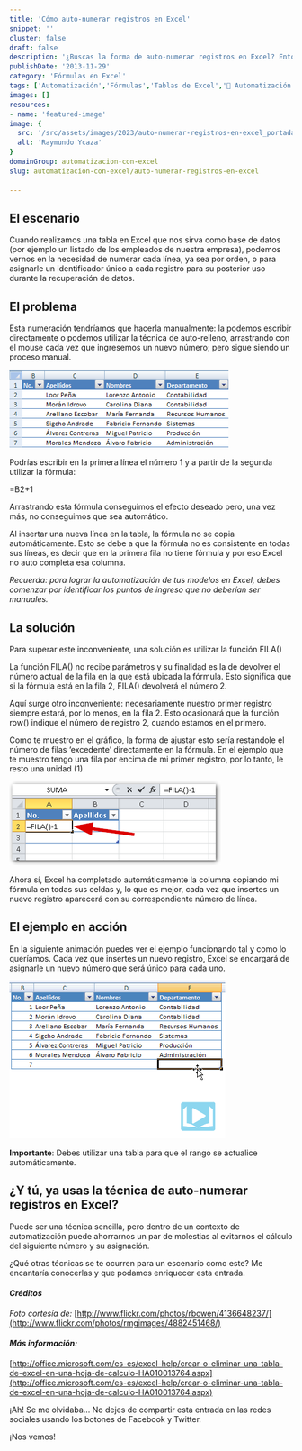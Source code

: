 ```yaml
---
title: 'Cómo auto-numerar registros en Excel'
snippet: ''
cluster: false
draft: false 
description: '¿Buscas la forma de auto-numerar registros en Excel? Entonces ésto no te lo puedes perder.'
publishDate: '2013-11-29'
category: 'Fórmulas en Excel'
tags: ['Automatización','Fórmulas','Tablas de Excel','🤖 Automatización con Excel']
images: []
resources: 
- name: 'featured-image'
image: {
  src: '/src/assets/images/2023/auto-numerar-registros-en-excel_portada.png',
  alt: 'Raymundo Ycaza'
}
domainGroup: automatizacion-con-excel
slug: automatizacion-con-excel/auto-numerar-registros-en-excel

---
```


## El escenario

Cuando realizamos una tabla en Excel que nos sirva como base de datos (por ejemplo un listado de los empleados de nuestra empresa), podemos vernos en la necesidad de numerar cada línea, ya sea por orden, o para asignarle un identificador único a cada registro para su posterior uso durante la recuperación de datos.

## El problema

Esta numeración tendríamos que hacerla manualmente: la podemos escribir directamente o podemos utilizar la técnica de auto-relleno, arrastrando con el mouse cada vez que ingresemos un nuevo número; pero sigue siendo un proceso manual.

![Auto-numerar registros en Excel](images/201210141752071.png "Cómo auto-numerar registros en Excel")

Podrías escribir en la primera línea el número 1 y a partir de la segunda utilizar la fórmula:

\=B2+1

Arrastrando esta fórmula conseguimos el efecto deseado pero, una vez más, no conseguimos que sea automático.

Al insertar una nueva línea en la tabla, la fórmula no se copia automáticamente. Esto se debe a que la fórmula no es consistente en todas sus líneas, es decir que en la primera fila no tiene fórmula y por eso Excel no auto completa esa columna.

_Recuerda: para lograr la automatización de tus modelos en Excel, debes comenzar por identificar los puntos de ingreso que no deberían ser manuales._

## La solución

Para superar este inconveniente, una solución es utilizar la función FILA()

La función FILA() no recibe parámetros y su finalidad es la de devolver el número actual de la fila en la que está ubicada la fórmula. Esto significa que si la fórmula está en la fila 2, FILA() devolverá el número 2.

Aquí surge otro inconveniente: necesariamente nuestro primer registro siempre estará, por lo menos, en la fila 2. Esto ocasionará que la función row() indique el número de registro 2, cuando estamos en el primero.

Como te muestro en el gráfico, la forma de ajustar esto sería restándole el número de filas ‘excedente’ directamente en la fórmula. En el ejemplo que te muestro tengo una fila por encima de mi primer registro, por lo tanto, le resto una unidad (1)

[![Auto-numerar Filas](images/auto-numerar-filas.png)](http://raymundoycaza.com/wp-content/uploads/auto-numerar-filas.png)

Ahora sí, Excel ha completado automáticamente la columna copiando mi fórmula en todas sus celdas y, lo que es mejor, cada vez que insertes un nuevo registro aparecerá con su correspondiente número de línea.

## El ejemplo en acción

En la siguiente animación puedes ver el ejemplo funcionando tal y como lo queríamos. Cada vez que insertes un nuevo registro, Excel se encargará de asignarle un nuevo número que será único para cada uno.

![Auto-numerar en Excel](images/numeracion-automatica1.gif "Numeración Automática")

**Importante**: Debes utilizar una tabla para que el rango se actualice automáticamente.

## ¿Y tú, ya usas la técnica de auto-numerar registros en Excel?

Puede ser una técnica sencilla, pero dentro de un contexto de automatización puede ahorrarnos un par de molestias al evitarnos el cálculo del siguiente número y su asignación.

¿Qué otras técnicas se te ocurren para un escenario como este? Me encantaría conocerlas y que podamos enriquecer esta entrada.

#### _Créditos_

_Foto cortesía de:_ [http://www.flickr.com/photos/rbowen/4136648237/](http://www.flickr.com/photos/rmgimages/4882451468/)

#### _**Más información:**_

[http://office.microsoft.com/es-es/excel-help/crear-o-eliminar-una-tabla-de-excel-en-una-hoja-de-calculo-HA010013764.aspx](http://office.microsoft.com/es-es/excel-help/crear-o-eliminar-una-tabla-de-excel-en-una-hoja-de-calculo-HA010013764.aspx)

¡Ah! Se me olvidaba… No dejes de compartir esta entrada en las redes sociales usando los botones de Facebook y Twitter.

¡Nos vemos!
